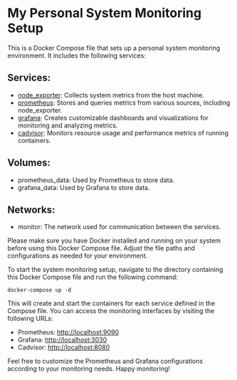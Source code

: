 # My Personal System Monitoring Setup

This is a Docker Compose file that sets up a personal system monitoring environment. It includes the following services:

## Services:

- [node_exporter](https://github.com/prometheus/node_exporter?tab=readme-ov-file#node-exporter): Collects system metrics from the host machine.
- [prometheus](https://prometheus.io/docs/prometheus/latest/installation/): Stores and queries metrics from various sources, including node_exporter.
- [grafana](https://grafana.com/docs/grafana/latest/setup-grafana/installation/docker/): Creates customizable dashboards and visualizations for monitoring and analyzing metrics.
- [cadvisor](https://github.com/google/cadvisor): Monitors resource usage and performance metrics of running containers.
## Volumes:
- prometheus_data: Used by Prometheus to store data.
- grafana_data: Used by Grafana to store data.

## Networks:
- monitor: The network used for communication between the services.

Please make sure you have Docker installed and running on your system before using this Docker Compose file. Adjust the file paths and configurations as needed for your environment.

To start the system monitoring setup, navigate to the directory containing this Docker Compose file and run the following command:

```
docker-compose up -d
```

This will create and start the containers for each service defined in the Compose file. You can access the monitoring interfaces by visiting the following URLs:

- Prometheus: [http://localhost:9090](http://localhost:9090)
- Grafana: [http://localhost:3030](http://localhost:3030)
- Cadvisor: [http://localhost:8080](http://localhost:8080)

Feel free to customize the Prometheus and Grafana configurations according to your monitoring needs. Happy monitoring!